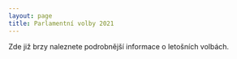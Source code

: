 ```yaml
---
layout: page
title: Parlamentní volby 2021
---
```


Zde již brzy naleznete podrobnější informace o letošních volbách.
